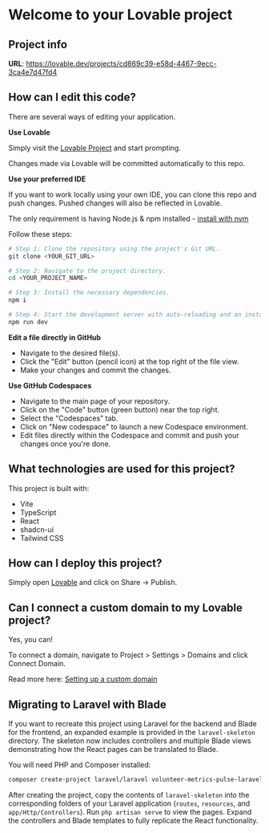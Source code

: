 # Welcome to your Lovable project

## Project info

**URL**: https://lovable.dev/projects/cd869c39-e58d-4467-9ecc-3ca4e7d47fd4

## How can I edit this code?

There are several ways of editing your application.

**Use Lovable**

Simply visit the [Lovable Project](https://lovable.dev/projects/cd869c39-e58d-4467-9ecc-3ca4e7d47fd4) and start prompting.

Changes made via Lovable will be committed automatically to this repo.

**Use your preferred IDE**

If you want to work locally using your own IDE, you can clone this repo and push changes. Pushed changes will also be reflected in Lovable.

The only requirement is having Node.js & npm installed - [install with nvm](https://github.com/nvm-sh/nvm#installing-and-updating)

Follow these steps:

```sh
# Step 1: Clone the repository using the project's Git URL.
git clone <YOUR_GIT_URL>

# Step 2: Navigate to the project directory.
cd <YOUR_PROJECT_NAME>

# Step 3: Install the necessary dependencies.
npm i

# Step 4: Start the development server with auto-reloading and an instant preview.
npm run dev
```

**Edit a file directly in GitHub**

- Navigate to the desired file(s).
- Click the "Edit" button (pencil icon) at the top right of the file view.
- Make your changes and commit the changes.

**Use GitHub Codespaces**

- Navigate to the main page of your repository.
- Click on the "Code" button (green button) near the top right.
- Select the "Codespaces" tab.
- Click on "New codespace" to launch a new Codespace environment.
- Edit files directly within the Codespace and commit and push your changes once you're done.

## What technologies are used for this project?

This project is built with:

- Vite
- TypeScript
- React
- shadcn-ui
- Tailwind CSS

## How can I deploy this project?

Simply open [Lovable](https://lovable.dev/projects/cd869c39-e58d-4467-9ecc-3ca4e7d47fd4) and click on Share -> Publish.

## Can I connect a custom domain to my Lovable project?

Yes, you can!

To connect a domain, navigate to Project > Settings > Domains and click Connect Domain.

Read more here: [Setting up a custom domain](https://docs.lovable.dev/tips-tricks/custom-domain#step-by-step-guide)

## Migrating to Laravel with Blade

If you want to recreate this project using Laravel for the backend and Blade for
the frontend, an expanded example is provided in the `laravel-skeleton` directory.
The skeleton now includes controllers and multiple Blade views demonstrating how the React pages can be translated to Blade.

You will need PHP and Composer installed:

```bash
composer create-project laravel/laravel volunteer-metrics-pulse-laravel
```

After creating the project, copy the contents of `laravel-skeleton` into the corresponding folders of your Laravel application (`routes`, `resources`, and `app/Http/Controllers`).
Run `php artisan serve` to view the pages. Expand the controllers and Blade templates to fully replicate the React functionality.

